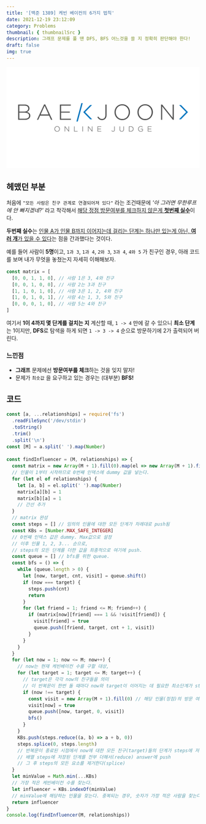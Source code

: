 ```yaml
---
title: '[백준 1389] 케빈 베이컨의 6가지 법칙'
date: 2021-12-19 23:12:09
category: Problems
thumbnail: { thumbnailSrc }
description: 그래프 문제를 풀 땐 DFS, BFS 어느것을 쓸 지 정확히 판단해야 한다!
draft: false
img: true
---
```


[![backjoon](./img/backjoon.png)](https://www.acmicpc.net/problem/1389)

## 헤맸던 부분

처음에 `"모든 사람은 친구 관계로 연결되어져 있다"` 라는 조건때문에 _'아 그러면 무한루프에 안 빠지겠네?'_ 라고 착각해서 <u>해당 정점 방문여부를 체크하지 않은게 **첫번째 실수**</u>이다.

**두번째 실수**는 <u>인물 A가 인물 B까지 이어지는데 걸리는 단계는 하나만 있는게 아닌, **여러 개**가 있을 수 있다</u>는 점을 간과했다는 것이다.

예를 들어 사람이 **5명**이고, `1과 3`, `1과 4`, `2와 3`, `3과 4`, `4와 5` 가 친구인 경우, 아래 코드를 보며 내가 무엇을 놓쳤는지 자세히 이해해보자.

```js
const matrix = [
  [0, 0, 1, 1, 0], // 사람 1은 3, 4와 친구
  [0, 0, 1, 0, 0], // 사람 2는 3과 친구
  [1, 1, 0, 1, 0], // 사람 3은 1, 2, 4와 친구
  [1, 0, 1, 0, 1], // 사람 4는 1, 3, 5와 친구
  [0, 0, 0, 1, 0], // 사람 5는 4와 친구
]
```

여기서 **1이 4까지 몇 단계를 걸치는 지** 계산할 때, `1 -> 4` 만에 갈 수 있으니 **최소 단계**는 1이지만, **DFS**로 탐색을 하게 되면 `1 -> 3 -> 4` 순으로 방문하기에 2가 출력되어 버린다.

### 느낀점

- **그래프** 문제에선 **방문여부를 체크**하는 것을 잊지 말자!
- 문제가 `최솟값` 을 요구하고 있는 경우는 (대부분) **BFS!**

## 코드

```js
const [a, ...relationships] = require('fs')
  .readFileSync('/dev/stdin')
  .toString()
  .trim()
  .split('\n')
const [M] = a.split(' ').map(Number)

const findInfluencer = (M, relationships) => {
  const matrix = new Array(M + 1).fill(0).map(el => new Array(M + 1).fill(0))
  // 인물이 1부터 시작하므로 0번째 인덱스에 dummy 값을 넣는다.
  for (let el of relationships) {
    let [a, b] = el.split(' ').map(Number)
    matrix[a][b] = 1
    matrix[b][a] = 1
    // 간선 추가
  }
  // matrix 완성
  const steps = [] // 임의의 인물에 대한 모든 단계가 차례대로 push됨
  const KBs = [Number.MAX_SAFE_INTEGER]
  // 0번째 인덱스 값은 dummy. Max값으로 설정
  // 이후 인물 1, 2, 3... 순으로,
  // steps의 모든 단계를 더한 값을 최종적으로 여기에 push.
  const queue = [] // bfs를 위한 queue.
  const bfs = () => {
    while (queue.length > 0) {
      let [now, target, cnt, visit] = queue.shift()
      if (now === target) {
        steps.push(cnt)
        return
      }
      for (let friend = 1; friend <= M; friend++) {
        if (matrix[now][friend] === 1 && !visit[friend]) {
          visit[friend] = true
          queue.push([friend, target, cnt + 1, visit])
        }
      }
    }
  }
  for (let now = 1; now <= M; now++) {
    // now는 현재 케빈베이컨 수를 구할 대상,
    for (let target = 1; target <= M; target++) {
      // target은 각각 now의 친구들을 의미
      // 이 반복문이 한번 돌 때마다 now와 target이 이어지는 데 필요한 최소단계가 steps에 push됨
      if (now !== target) {
        const visit = new Array(M + 1).fill(0) // 해당 인물(정점)의 방문 여부를 저장하는 배열
        visit[now] = true
        queue.push([now, target, 0, visit])
        bfs()
      }
    }
    KBs.push(steps.reduce((a, b) => a + b, 0))
    steps.splice(0, steps.length)
    // 반복문이 종료된 시점에서 now에 대한 모든 친구(target)들의 단계가 steps에 저장됨
    // 배열 steps에 저장된 단계를 전부 더해서(reduce) answer에 push
    // 그 후 steps의 모든 요소를 제거한다(splice)
  }
  let minValue = Math.min(...KBs)
  // 가장 적은 케빈베이컨 수를 찾는다.
  let influencer = KBs.indexOf(minValue)
  // minValue에 해당하는 인물을 찾는다. 중복되는 경우, 숫자가 가장 적은 사람을 찾는다.
  return influencer
}
console.log(findInfluencer(M, relationships))
```
